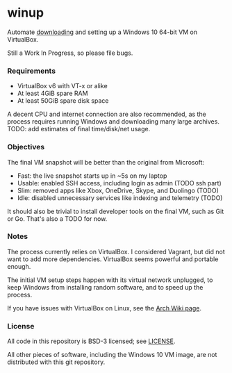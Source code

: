 # winup

Automate
[downloading](https://developer.microsoft.com/en-us/microsoft-edge/tools/vms/)
and setting up a Windows 10 64-bit VM on VirtualBox.

Still a Work In Progress, so please file bugs.

### Requirements

* VirtualBox v6 with VT-x or alike
* At least 4GiB spare RAM
* At least 50GiB spare disk space

A decent CPU and internet connection are also recommended, as the process
requires running Windows and downloading many large archives. TODO: add
estimates of final time/disk/net usage.

### Objectives

The final VM snapshot will be better than the original from Microsoft:

* Fast: the live snapshot starts up in ~5s on my laptop
* Usable: enabled SSH access, including login as admin (TODO ssh part)
* Slim: removed apps like Xbox, OneDrive, Skype, and Duolingo (TODO)
* Idle: disabled unnecessary services like indexing and telemetry (TODO)

It should also be trivial to install developer tools on the final VM, such as
Git or Go. That's also a TODO for now.

### Notes

The process currently relies on VirtualBox. I considered Vagrant, but did not
want to add more dependencies. VirtualBox seems powerful and portable enough.

The initial VM setup steps happen with its virtual network unplugged, to keep
Windows from installing random software, and to speed up the process.

If you have issues with VirtualBox on Linux, see the [Arch Wiki
page](https://wiki.archlinux.org/index.php/VirtualBox).

### License

All code in this repository is BSD-3 licensed; see [LICENSE]().

All other pieces of software, including the Windows 10 VM image, are not
distributed with this git repository.
